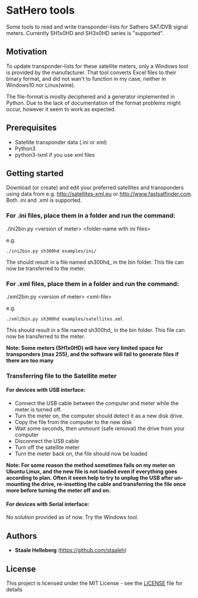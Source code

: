 # SatHero tools

Some tools to read and write transponder-lists for Sathero SAT/DVB signal meters. Currently SH1x0HD and SH3x0HD series is "supported".

## Motivation

To update transponder-lists for these satellite meters, only a Windows tool is provided by the manufacturer. That tool converts Excel files to their binary format, and did not wan't to function in my case, neither in Windows10 nor Linux(wine).

The file-format is mostly deciphered and a generator implemented in Python. Due to the lack of documentation of the format problems might occur, however it seem to work as expected.


## Prerequisites

* Satellite transponder data (.ini or xml)
* Python3
* python3-lxml if you use xml files

## Getting started

Download (or create) and edit your preferred satellites and transponders using data from e.g. http://satellites-xml.eu or http://www.fastsatfinder.com.
Both .ini and .xml is supported.

### For .ini files, place them in a folder and run the command:

./ini2bin.py &lt;version of meter&gt; &lt;folder-name with ini files&gt;

e.g.


```
./ini2bin.py sh300hd examples/ini/

```

The should result in a file named sh300hd_<todays date> in the bin folder. This file can now be transferred to the meter.


### For .xml files, place them in a folder and run the command:

./xml2bin.py &lt;version of meter&gt; &lt;xml-file&gt;

e.g.

```
./xml2bin.py sh300hd examples/satellites.xml

```

This should result in a file named sh300hd_<todays date> in the bin folder. This file can now be transferred to the meter.

**Note: Some meters (SH1x0HD) will have very limited space for transponders (max 255), and the software will fail to generate files if there are too many**


### Transferring file to the Satellite meter

#### For devices with USB interface:

* Connect the USB cable between the computer and meter while the meter is turned off. 
* Turn the meter on, the computer should detect it as a new disk drive. 
* Copy the file from the computer to the new disk
* Wait some seconds, then unmount (safe removal) the drive from your computer
* Disconnect the USB cable
* Turn off the satellite meter
* Turn the meter back on, the file should now be loaded

**Note: For some reason the method sometimes fails on my meter on Ubuntu Linux, and the new file is not loaded even if everything goes according to plan. Often it seem help to try to unplug the USB after un-mounting the drive, re-insetting the cable and transferring the file once more before turning the meter off and on.**


#### For devices with Serial interface:

No solution provided as of now. Try the Windows tool.


## Authors

* **Staale Helleberg** (https://github.com/staaleh)


## License

This project is licensed under the MIT License - see the [LICENSE](LICENSE) file for details
